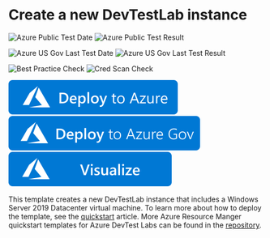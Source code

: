# Create a new DevTestLab instance

![Azure Public Test Date](https://azurequickstartsservice.blob.core.windows.net/badges/quickstarts/microsoft.devtestlab/dtl-create-lab-windows-vm/PublicLastTestDate.svg)
![Azure Public Test Result](https://azurequickstartsservice.blob.core.windows.net/badges/quickstarts/microsoft.devtestlab/dtl-create-lab-windows-vm/PublicDeployment.svg)

![Azure US Gov Last Test Date](https://azurequickstartsservice.blob.core.windows.net/badges/quickstarts/microsoft.devtestlab/dtl-create-lab-windows-vm/FairfaxLastTestDate.svg)
![Azure US Gov Last Test Result](https://azurequickstartsservice.blob.core.windows.net/badges/quickstarts/microsoft.devtestlab/dtl-create-lab-windows-vm/FairfaxDeployment.svg)

![Best Practice Check](https://azurequickstartsservice.blob.core.windows.net/badges/quickstarts/microsoft.devtestlab/dtl-create-lab-windows-vm/BestPracticeResult.svg)
![Cred Scan Check](https://azurequickstartsservice.blob.core.windows.net/badges/quickstarts/microsoft.devtestlab/dtl-create-lab-windows-vm/CredScanResult.svg)

[![Deploy to Azure](https://raw.githubusercontent.com/Azure/azure-quickstart-templates/master/1-CONTRIBUTION-GUIDE/images/deploytoazure.svg?sanitize=true)](https://portal.azure.com/#create/Microsoft.Template/uri/https%3A%2F%2Fraw.githubusercontent.com%2FAzure%2Fazure-quickstart-templates%2Fmaster%2Fquickstarts%2Fmicrosoft.devtestlab%2Fdtl-create-lab-windows-vm%2Fazuredeploy.json)
[![Deploy To Azure US Gov](https://raw.githubusercontent.com/Azure/azure-quickstart-templates/master/1-CONTRIBUTION-GUIDE/images/deploytoazuregov.svg?sanitize=true)](https://portal.azure.us/#create/Microsoft.Template/uri/https%3A%2F%2Fraw.githubusercontent.com%2FAzure%2Fazure-quickstart-templates%2Fmaster%2Fquickstarts%2Fmicrosoft.devtestlab%2Fdtl-create-lab-windows-vm%2Fazuredeploy.json)
[![Visualize](https://raw.githubusercontent.com/Azure/azure-quickstart-templates/master/1-CONTRIBUTION-GUIDE/images/visualizebutton.svg?sanitize=true)](http://armviz.io/#/?load=https%3A%2F%2Fraw.githubusercontent.com%2FAzure%2Fazure-quickstart-templates%2Fmaster%2Fquickstarts%2Fmicrosoft.devtestlab%2Fdtl-create-lab-windows-vm%2Fazuredeploy.json)

This template creates a new DevTestLab instance that includes a Windows Server 2019 Datacenter virtual machine. To learn more about how to deploy the template, see the [quickstart](https://docs.microsoft.com/azure/devtest-labs/create-lab-windows-vm-template) article. More Azure Resource Manger quickstart templates for Azure DevTest Labs can be found in the [repository](https://github.com/Azure/azure-devtestlab).
